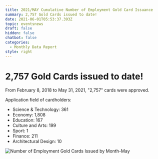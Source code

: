 ```yaml
---
title: 2021/MAY Cumulative Number of Employment Gold Card Issuance
summary: 2,757 Gold Cards issued to date!
date: 2021-06-01T05:53:37.393Z
topic: eventsnews
draft: false
hidden: false
chatbot: false
categories:
  - Monthly Data Report
style: right
---
```

# 2,757 Gold Cards issued to date!

From February 8, 2018 to May 31, 2021, "2,757" cards were approved.

Application field of cardholders:

* Science & Technology: 361
* Economy: 1,808
* Education: 167
* Culture and Arts: 199
* Sport: 1
* Finance: 211
* Architectural Design: 10

![Number of Employment Gold Cards Issued by Month-May](/cms-uploads/2021年台灣就業金卡每月核發數-5-英.jpg "Number of Employment Gold Cards Issued by Month-May")